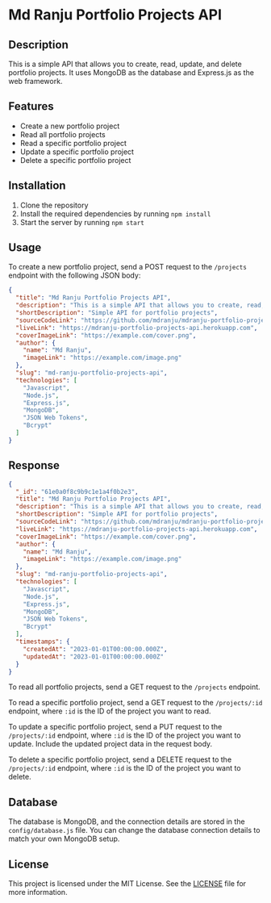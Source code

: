 # Md Ranju Portfolio Projects API

## Description

This is a simple API that allows you to create, read, update, and delete portfolio projects. It uses MongoDB as the database and Express.js as the web framework.

## Features

- Create a new portfolio project
- Read all portfolio projects
- Read a specific portfolio project
- Update a specific portfolio project
- Delete a specific portfolio project

## Installation

1. Clone the repository
2. Install the required dependencies by running `npm install`
3. Start the server by running `npm start`

## Usage

To create a new portfolio project, send a POST request to the `/projects` endpoint with the following JSON body:

```json
{
  "title": "Md Ranju Portfolio Projects API",
  "description": "This is a simple API that allows you to create, read, update, and delete portfolio projects.",
  "shortDescription": "Simple API for portfolio projects",
  "sourceCodeLink": "https://github.com/mdranju/mdranju-portfolio-projects-api",
  "liveLink": "https://mdranju-portfolio-projects-api.herokuapp.com",
  "coverImageLink": "https://example.com/cover.png",
  "author": {
    "name": "Md Ranju",
    "imageLink": "https://example.com/image.png"
  },
  "slug": "md-ranju-portfolio-projects-api",
  "technologies": [
    "Javascript",
    "Node.js",
    "Express.js",
    "MongoDB",
    "JSON Web Tokens",
    "Bcrypt"
  ]
}
```

## Response

```json
{
  "_id": "61e0a0f8c9b9c1e1a4f0b2e3",
  "title": "Md Ranju Portfolio Projects API",
  "description": "This is a simple API that allows you to create, read, update, and delete portfolio projects.",
  "shortDescription": "Simple API for portfolio projects",
  "sourceCodeLink": "https://github.com/mdranju/mdranju-portfolio-projects-api",
  "liveLink": "https://mdranju-portfolio-projects-api.herokuapp.com",
  "coverImageLink": "https://example.com/cover.png",
  "author": {
    "name": "Md Ranju",
    "imageLink": "https://example.com/image.png"
  },
  "slug": "md-ranju-portfolio-projects-api",
  "technologies": [
    "Javascript",
    "Node.js",
    "Express.js",
    "MongoDB",
    "JSON Web Tokens",
    "Bcrypt"
  ],
  "timestamps": {
    "createdAt": "2023-01-01T00:00:00.000Z",
    "updatedAt": "2023-01-01T00:00:00.000Z"
  }
}
```

To read all portfolio projects, send a GET request to the `/projects` endpoint.

To read a specific portfolio project, send a GET request to the `/projects/:id` endpoint, where `:id` is the ID of the project you want to read.

To update a specific portfolio project, send a PUT request to the `/projects/:id` endpoint, where `:id` is the ID of the project you want to update. Include the updated project data in the request body.

To delete a specific portfolio project, send a DELETE request to the `/projects/:id` endpoint, where `:id` is the ID of the project you want to delete.

## Database

The database is MongoDB, and the connection details are stored in the `config/database.js` file. You can change the database connection details to match your own MongoDB setup.

<!--
## Authentication

The API uses JWT (JSON Web Tokens) for authentication. To authenticate a user, send a POST request to the `/auth` endpoint with the following JSON body:

```json
{
  "email": "example@example.com",
  "password": "password"
}
```

If the authentication is successful, the server will return a JSON response with the following format:

```json
{
  "token": "eyJhbGciOiJIUzI1NiIsInR5cCI6IkpXVCJ9.eyJpZCI6IjEiLCJleHAiOjE2MTYyMzU2MDUsImlhdCI6MTYxNjIzNTYwNX0.3x0c-9-8-0-0-0-0-0-0-0-0-0-0-0-0-0-0"
}
```

You can then use this token in subsequent requests to authenticate the user. -->

## License

This project is licensed under the MIT License. See the [LICENSE](LICENSE) file for more information.
